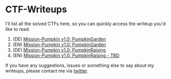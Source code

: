 # CTF-Writeups

I'll list all the solved CTFs here, so you can quickly access the writeup you'd like to read.


1. (DE) [Mission-Pumpkin v1.0: PumpkinGarden](https://github.com/shendayan/CTF-Writeups/blob/gh-pages/%5BDE%5DPumpkinGarden.md)
1. (EN) [Mission-Pumpkin v1.0: PumpkinGarden](https://github.com/shendayan/CTF-Writeups/blob/gh-pages/[EN]PumpkinGarden.md)
2. (DE) [Mission-Pumpkin v1.0: PumpkinRaising](https://github.com/shendayan/CTF-Writeups/blob/gh-pages/%5BDE%5DPumpkinRaising.md)
2. (EN) [Mission-Pumpkin v1.0: PumpkinRaising - TBD](https://github.com/shendayan/CTF-Writeups/blob/gh-pages/%5BEN%5DPumpkinRaising.md)


If you have any suggestions, issues or something else to say about my writeups, please contact me via [twitter](https://twitter.com/_the_someone).
